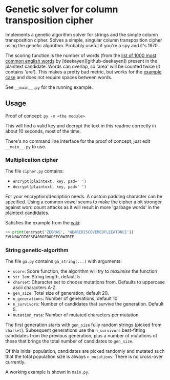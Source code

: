 # Genetic solver for column transposition cipher

Implements a genetic algorithm solver for strings and the simple column
transposition cipher.
Solves a simple, singular column transposition cipher using the genetic
algorithm.
Probably useful if you're a spy and it's 1970.

The scoring function is the number of words (from the [list of 1000 most common
english words][word-list] by [deekayen][github-deekayen]) present in the
plaintext candidate.
Words can overlap, so 'area' will be counted twice (it contains 'are').
This makes a pretty bad metric, but works for the [example case][wiki-example]
and does not require spaces between words.

See `__main__.py` for the running example.

## Usage

Proof of concept: `py -m <the module>`

This will find a valid key and decrypt the text in this readme correctly in
about 10 seconds, most of the time.

There's no command line interface for the proof of concept, just edit 
`__main__.py` to use.

### Multiplication cipher

The file `cipher.py` contains:

- `encrypt(plaintext, key, pad=' ')` 
- `decrypt(plaintext, key, pad=' ')`

For your encryption/decription needs.
A custom padding character can be specified.
Using a common vowel seems to make the cipher a bit stronger against word count
attacks as it will result in more 'garbage words' in the plaintext candidates.

Satisfies the example from the [wiki][wiki-cipher]:

```python
>> print(encrypt('ZEBRAS', 'WEAREDISCOVEREDFLEEATONCE'))
EVLN0ACDT0ESEA0ROFO0DEEC0WIREE
```

### String genetic-algorithm

The file `ga.py` contains `ga_string(...)` with arguments:

- `score`: Score function, the algorithm will try to _maximise_ the function
- `str_len`: String length, default 5
- `charset`: Character set to choose mutations from. Defaults to uppercase ascii
  characters A-Z.
- `gen_size`: Total size of generation, default 20. 
- `n_generations`: Number of generations, default 10
- `n_survivors`: Number of candidates that survive the generation. Default 5.
- `mutation_rate`: Number of mutated characters per mutation.

The first generation starts with `gen_size` fully random strings (picked from
`charset`).
Subsequent generations use the `n_survivors` best-fitting candidates from the
previous generation, plus a number of mutations of these that brings the total
number of candidates to `gen_size`.

Of this initial population, candidates are picked randomly and mutated such that
the total population size is always `n_mutations`.
There is no cross-over currently.

A working example is shown in `main.py`.

[word-list]: https://gist.github.com/deekayen/4148741
[wiki-cipher]: https://en.wikipedia.org/wiki/Transposition_cipher
[wiki-ga]: https://en.wikipedia.org/wiki/Genetic_algorithm
[wiki-example]: https://en.wikipedia.org/wiki/Transposition_cipher#Columnar_transposition
